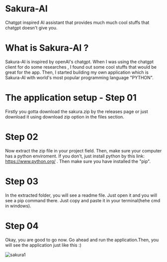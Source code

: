 # Sakura-AI
Chatgpt inspired AI assistant that provides much much cool stuffs that chatgpt doesn't give you.

# What is Sakura-AI ?
Sakura-AI is inspired by openAI's chatgpt. When I was using the chatgpt client for do some researches , I found out some cool stuffs that would be great for the app. Then, I started building my own application which is Sakura-AI with world's most popular programming language "PYTHON". 

# The application setup - Step 01
Firstly you gotta download the sakura.zip by the releases page or just download it using download zip option in the files section. 

# Step 02
Now extract the zip file in your project field. Then, make sure your computer has a python enviroment. If you don't, just install python by this link: https://www.python.org/ . Then make sure you have installed the "pip".

# Step 03
In the extracted folder, you will see a readme file. Just open it and you will see a pip command there. Just copy and paste it in your terminal(hehe cmd in windows).

# Step 04
Okay, you are good to go now. Go ahead and run the application.Then, you will see the application just like this :)


![sakura1](https://user-images.githubusercontent.com/118561879/213686773-d67c4853-7f92-47bf-83ae-778e79500896.png)
